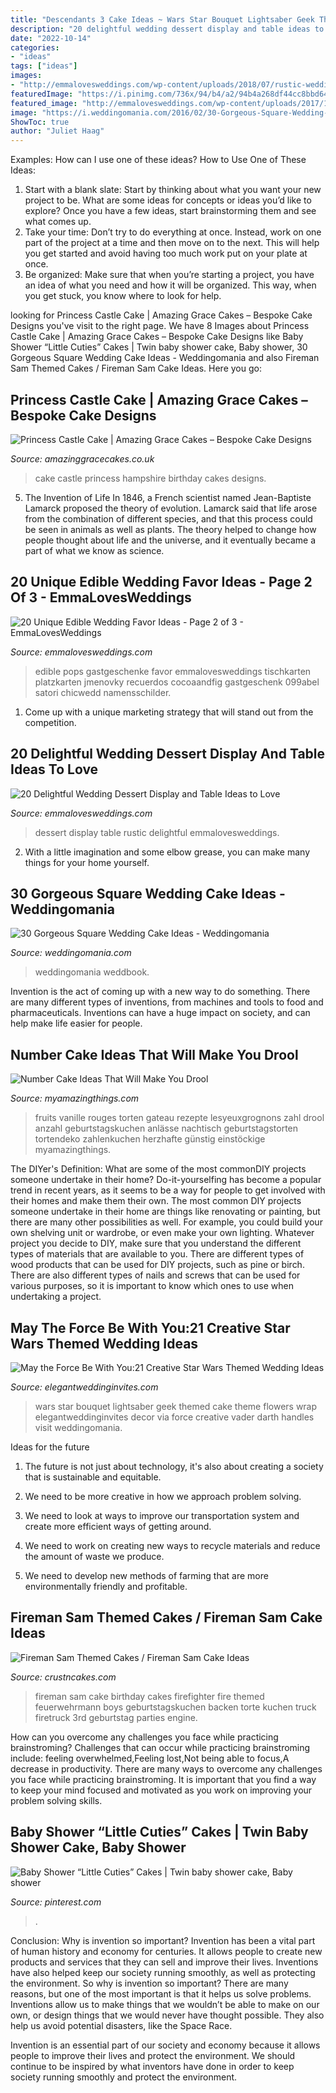 ```yaml
---
title: "Descendants 3 Cake Ideas ~ Wars Star Bouquet Lightsaber Geek Themed Cake Theme Flowers Wrap Elegantweddinginvites Decor Via Force Creative Vader Darth Handles Visit Weddingomania"
description: "20 delightful wedding dessert display and table ideas to love"
date: "2022-10-14"
categories:
- "ideas"
tags: ["ideas"]
images:
- "http://emmalovesweddings.com/wp-content/uploads/2018/07/rustic-wedding-dessert-display-ideas-with-wine-barrel.jpg"
featuredImage: "https://i.pinimg.com/736x/94/b4/a2/94b4a268df44cc8bbd64b624174d7cef.jpg"
featured_image: "http://emmalovesweddings.com/wp-content/uploads/2017/10/lollipop-wedding-favor-ideas.jpg"
image: "https://i.weddingomania.com/2016/02/30-Gorgeous-Square-Wedding-Cake-Ideas-25.jpg"
ShowToc: true
author: "Juliet Haag"
---
```



Examples: How can I use one of these ideas?
How to Use One of These Ideas: 
1. Start with a blank slate: Start by thinking about what you want your new project to be. What are some ideas for concepts or ideas you’d like to explore? Once you have a few ideas, start brainstorming them and see what comes up. 
2. Take your time: Don’t try to do everything at once. Instead, work on one part of the project at a time and then move on to the next. This will help you get started and avoid having too much work put on your plate at once. 
3. Be organized: Make sure that when you’re starting a project, you have an idea of what you need and how it will be organized. This way, when you get stuck, you know where to look for help. 

	

		
looking for Princess Castle Cake | Amazing Grace Cakes – Bespoke Cake Designs you've visit to the right page. We have 8 Images about Princess Castle Cake | Amazing Grace Cakes – Bespoke Cake Designs like Baby Shower “Little Cuties” Cakes | Twin baby shower cake, Baby shower, 30 Gorgeous Square Wedding Cake Ideas - Weddingomania and also Fireman Sam Themed Cakes / Fireman Sam Cake Ideas. Here you go:
		
    
## Princess Castle Cake | Amazing Grace Cakes – Bespoke Cake Designs

<img loading=lazy src="https://www.amazinggracecakes.co.uk/hampshire/wp-content/uploads/2016/12/IMG_20161127_094203201.jpg" onerror="this.onerror=null;this.src='https://tse3.mm.bing.net/th?id=OIP.XpNgyMY7jBKFw8Vr94CabQHaNK&amp;pid=15.1';" alt="Princess Castle Cake | Amazing Grace Cakes – Bespoke Cake Designs">

_Source: amazinggracecakes.co.uk_

>cake castle princess hampshire birthday cakes designs. 

	

5. The Invention of Life
In 1846, a French scientist named Jean-Baptiste Lamarck proposed the theory of evolution. Lamarck said that life arose from the combination of different species, and that this process could be seen in animals as well as plants. The theory helped to change how people thought about life and the universe, and it eventually became a part of what we know as science.

    
## 20 Unique Edible Wedding Favor Ideas - Page 2 Of 3 - EmmaLovesWeddings

<img loading=lazy src="http://emmalovesweddings.com/wp-content/uploads/2017/10/lollipop-wedding-favor-ideas.jpg" onerror="this.onerror=null;this.src='https://tse2.mm.bing.net/th?id=OIP.P3sdu6QVBz7gnfvCevS_xgHaLI&amp;pid=15.1';" alt="20 Unique Edible Wedding Favor Ideas - Page 2 of 3 - EmmaLovesWeddings">

_Source: emmalovesweddings.com_

>edible pops gastgeschenke favor emmalovesweddings tischkarten platzkarten jmenovky recuerdos cocoaandfig gastgeschenk 099abel satori chicwedd namensschilder. 

	

1. Come up with a unique marketing strategy that will stand out from the competition.

    
## 20 Delightful Wedding Dessert Display And Table Ideas To Love

<img loading=lazy src="http://emmalovesweddings.com/wp-content/uploads/2018/07/rustic-wedding-dessert-display-ideas-with-wine-barrel.jpg" onerror="this.onerror=null;this.src='https://tse2.mm.bing.net/th?id=OIP.E1QDEoQ2JaucqWNF4u3eGQHaLH&amp;pid=15.1';" alt="20 Delightful Wedding Dessert Display and Table Ideas to Love">

_Source: emmalovesweddings.com_

>dessert display table rustic delightful emmalovesweddings. 

	

2. With a little imagination and some elbow grease, you can make many things for your home yourself.

    
## 30 Gorgeous Square Wedding Cake Ideas - Weddingomania

<img loading=lazy src="https://i.weddingomania.com/2016/02/30-Gorgeous-Square-Wedding-Cake-Ideas-25.jpg" onerror="this.onerror=null;this.src='https://tse1.mm.bing.net/th?id=OIP.zvcWMIYLp_F4gT0nrQh-9gAAAA&amp;pid=15.1';" alt="30 Gorgeous Square Wedding Cake Ideas - Weddingomania">

_Source: weddingomania.com_

>weddingomania weddbook. 

	

Invention is the act of coming up with a new way to do something. There are many different types of inventions, from machines and tools to food and pharmaceuticals. Inventions can have a huge impact on society, and can help make life easier for people.

    
## Number Cake Ideas That Will Make You Drool

<img loading=lazy src="https://myamazingthings.com/wp-content/uploads/2019/03/number-cake-2.jpeg" onerror="this.onerror=null;this.src='https://tse3.mm.bing.net/th?id=OIP.E29eEa2rx0G8qeTl-muYAAHaLH&amp;pid=15.1';" alt="Number Cake Ideas That Will Make You Drool">

_Source: myamazingthings.com_

>fruits vanille rouges torten gateau rezepte lesyeuxgrognons zahl drool anzahl geburtstagskuchen anlässe nachtisch geburtstagstorten tortendeko zahlenkuchen herzhafte günstig einstöckige myamazingthings. 

	

The DIYer's Definition: What are some of the most commonDIY projects someone undertake in their home?
Do-it-yourselfing has become a popular trend in recent years, as it seems to be a way for people to get involved with their homes and make them their own. The most common DIY projects someone undertake in their home are things like renovating or painting, but there are many other possibilities as well. For example, you could build your own shelving unit or wardrobe, or even make your own lighting.
Whatever project you decide to DIY, make sure that you understand the different types of materials that are available to you. There are different types of wood products that can be used for DIY projects, such as pine or birch. There are also different types of nails and screws that can be used for various purposes, so it is important to know which ones to use when undertaking a project.

    
## May The Force Be With You:21 Creative Star Wars Themed Wedding Ideas

<img loading=lazy src="https://www.elegantweddinginvites.com/wedding-blog/wp-content/uploads/2016/01/unqiue-lightsaber-wedding-bouquet-ideas-that-you-may-love.jpg" onerror="this.onerror=null;this.src='https://tse1.mm.bing.net/th?id=OIP.8DWhBH6xUsubX23OrQDyngHaLH&amp;pid=15.1';" alt="May the Force Be With You:21 Creative Star Wars Themed Wedding Ideas">

_Source: elegantweddinginvites.com_

>wars star bouquet lightsaber geek themed cake theme flowers wrap elegantweddinginvites decor via force creative vader darth handles visit weddingomania. 

	

Ideas for the future
1. The future is not just about technology, it's also about creating a society that is sustainable and equitable.
2. We need to be more creative in how we approach problem solving.

3. We need to look at ways to improve our transportation system and create more efficient ways of getting around.

4. We need to work on creating new ways to recycle materials and reduce the amount of waste we produce.

5. We need to develop new methods of farming that are more environmentally friendly and profitable.

    
## Fireman Sam Themed Cakes / Fireman Sam Cake Ideas

<img loading=lazy src="http://www.crustncakes.com/blog/wp-content/uploads/2015/11/19c9dd09d9a6ce1241b28cae1ebe8175.jpg" onerror="this.onerror=null;this.src='https://tse1.mm.bing.net/th?id=OIP.xGCVMOOLkKwlN9L9Fslm4AHaJ4&amp;pid=15.1';" alt="Fireman Sam Themed Cakes / Fireman Sam Cake Ideas">

_Source: crustncakes.com_

>fireman sam cake birthday cakes firefighter fire themed feuerwehrmann boys geburtstagskuchen backen torte kuchen truck firetruck 3rd geburtstag parties engine. 

	

How can you overcome any challenges you face while practicing brainstroming?
Challenges that can occur while practicing brainstroming include: feeling overwhelmed,Feeling lost,Not being able to focus,A decrease in productivity. There are many ways to overcome any challenges you face while practicing brainstroming. It is important that you find a way to keep your mind focused and motivated as you work on improving your problem solving skills.

    
## Baby Shower “Little Cuties” Cakes | Twin Baby Shower Cake, Baby Shower

<img loading=lazy src="https://i.pinimg.com/736x/94/b4/a2/94b4a268df44cc8bbd64b624174d7cef.jpg" onerror="this.onerror=null;this.src='https://tse2.mm.bing.net/th?id=OIP.xTi7Ug_Vr58Lry5hOEcA_AHaJ3&amp;pid=15.1';" alt="Baby Shower “Little Cuties” Cakes | Twin baby shower cake, Baby shower">

_Source: pinterest.com_

>. 

	

Conclusion: Why is invention so important?
Invention has been a vital part of human history and economy for centuries. It allows people to create new products and services that they can sell and improve their lives. Inventions have also helped keep our society running smoothly, as well as protecting the environment.
So why is invention so important? There are many reasons, but one of the most important is that it helps us solve problems. Inventions allow us to make things that we wouldn’t be able to make on our own, or design things that we would never have thought possible. They also help us avoid potential disasters, like the Space Race.

 Invention is an essential part of our society and economy because it allows people to improve their lives and protect the environment. We should continue to be inspired by what inventors have done in order to keep society running smoothly and protect the environment.

